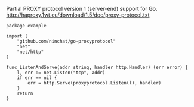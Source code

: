 Partial PROXY protocol version 1 (server-end) support for Go.
<http://haproxy.1wt.eu/download/1.5/doc/proxy-protocol.txt>

	package example

	import (
		"github.com/ninchat/go-proxyprotocol"
		"net"
		"net/http"
	)

	func ListenAndServe(addr string, handler http.Handler) (err error) {
		l, err := net.Listen("tcp", addr)
		if err == nil {
			err = http.Serve(proxyprotocol.Listen(l), handler)
		}
		return
	}
